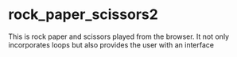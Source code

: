 # rock_paper_scissors2
This is rock paper and scissors played from the browser. It not only incorporates loops but also provides the user with an interface
